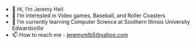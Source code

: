 - 👋 Hi, I’m Jeremy Heil
- 👀 I’m interested in Video games, Baseball, and Roller Coasters
- 🌱 I’m currently learning Computer Science at Southern Illinois University Edwardsville
- 📫 How to reach me - jeremymlb5@yahoo.com

<!---
JeremyH1995/JeremyH1995 is a ✨ special ✨ repository because its `README.md` (this file) appears on your GitHub profile.
You can click the Preview link to take a look at your changes.
--->
